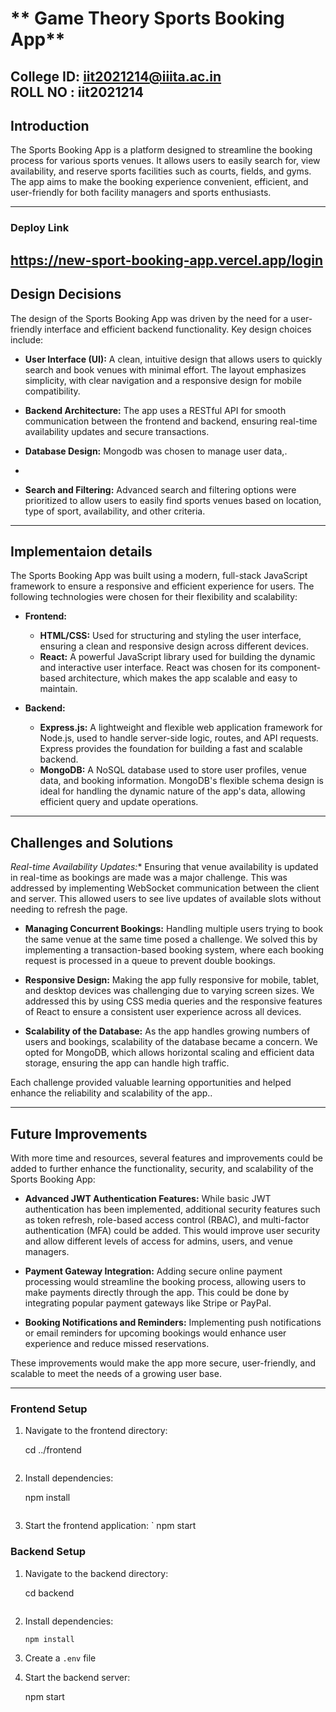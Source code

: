 
#  **  Game Theory Sports Booking App**

**College ID:** iit2021214@iiita.ac.in
<br>
ROLL NO : iit2021214
---
## **Introduction**
The Sports Booking App is a platform designed to streamline the booking process for various sports venues. It allows users to easily search for, view availability, and reserve sports facilities such as courts, fields, and gyms. The app aims to make the booking experience convenient, efficient, and user-friendly for both facility managers and sports enthusiasts.

---
### **Deploy Link**
https://new-sport-booking-app.vercel.app/login
 ---
 

## **Design Decisions**
The design of the Sports Booking App was driven by the need for a user-friendly interface and efficient backend functionality. Key design choices include:

- **User Interface (UI):** A clean, intuitive design that allows users to quickly search and book venues with minimal effort. The layout emphasizes simplicity, with clear navigation and a responsive design for mobile compatibility.
  
- **Backend Architecture:** The app uses a RESTful API for smooth communication between the frontend and backend, ensuring real-time availability updates and secure transactions.
  
- **Database Design:** Mongodb was chosen to manage user data,.

- 
  
- **Search and Filtering:** Advanced search and filtering options were prioritized to allow users to easily find sports venues based on location, type of sport, availability, and other criteria.


---



## **Implementaion details**
The Sports Booking App was built using a modern, full-stack JavaScript framework to ensure a responsive and efficient experience for users. The following technologies were chosen for their flexibility and scalability:

- **Frontend:**
  - **HTML/CSS:** Used for structuring and styling the user interface, ensuring a clean and responsive design across different devices.
  - **React:** A powerful JavaScript library used for building the dynamic and interactive user interface. React was chosen for its component-based architecture, which makes the app scalable and easy to maintain.

- **Backend:**
  - **Express.js:** A lightweight and flexible web application framework for Node.js, used to handle server-side logic, routes, and API requests. Express provides the foundation for building a fast and scalable backend.
  - **MongoDB:** A NoSQL database used to store user profiles, venue data, and booking information. MongoDB's flexible schema design is ideal for handling the dynamic nature of the app's data, allowing efficient query and update operations.




---

## **Challenges and Solutions**
*Real-time Availability Updates:** Ensuring that venue availability is updated in real-time as bookings are made was a major challenge. This was addressed by implementing WebSocket communication between the client and server. This allowed users to see live updates of available slots without needing to refresh the page.

- **Managing Concurrent Bookings:** Handling multiple users trying to book the same venue at the same time posed a challenge. We solved this by implementing a transaction-based booking system, where each booking request is processed in a queue to prevent double bookings.

- **Responsive Design:** Making the app fully responsive for mobile, tablet, and desktop devices was challenging due to varying screen sizes. We addressed this by using CSS media queries and the responsive features of React to ensure a consistent user experience across all devices.


- **Scalability of the Database:** As the app handles growing numbers of users and bookings, scalability of the database became a concern. We opted for MongoDB, which allows horizontal scaling and efficient data storage, ensuring the app can handle high traffic.

Each challenge provided valuable learning opportunities and helped enhance the reliability and scalability of the app..




---

## **Future Improvements**
With more time and resources, several features and improvements could be added to further enhance the functionality, security, and scalability of the Sports Booking App:

- **Advanced JWT Authentication Features:** While basic JWT authentication has been implemented, additional security features such as token refresh, role-based access control (RBAC), and multi-factor authentication (MFA) could be added. This would improve user security and allow different levels of access for admins, users, and venue managers.

- **Payment Gateway Integration:** Adding secure online payment processing would streamline the booking process, allowing users to make payments directly through the app. This could be done by integrating popular payment gateways like Stripe or PayPal.

- **Booking Notifications and Reminders:** Implementing push notifications or email reminders for upcoming bookings would enhance user experience and reduce missed reservations.


These improvements would make the app more secure, user-friendly, and scalable to meet the needs of a growing user base.



---





### **Frontend Setup**
1. Navigate to the frontend directory:
   
   cd ../frontend
   ```
2. Install dependencies:

   npm install
   ```
3. Start the frontend application:
   `
   npm start






### **Backend Setup**
1. Navigate to the backend directory:
   
   cd backend
   ```
2. Install dependencies:
   ```bash
   npm install
   ```
3. Create a `.env` file 
   
  

4. Start the backend server:
   
   npm start
   ```
 


   


